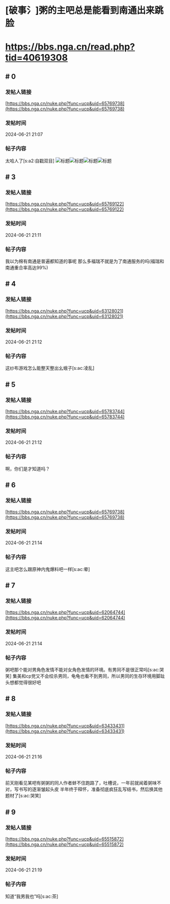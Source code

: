 # [破事氵]粥的主吧总是能看到南通出来跳脸
# https://bbs.nga.cn/read.php?tid=40619308

## \# 0
### 发帖人链接
[https://bbs.nga.cn/nuke.php?func=ucp&uid=65769738](https://bbs.nga.cn/nuke.php?func=ucp&uid=65769738)
### 发帖时间
2024-06-21 21:07
### 帖子内容
太哈人了[s:a2:自戳双目]
![标题](https://img.nga.178.com/attachments/mon_202406/21/bwQ8ztj-ie1bK1qT3cSqn-fc.jpg)![标题](https://img.nga.178.com/attachments/mon_202406/21/bwQ8ztj-iszdK2gT1kShs-13i.jpg)![标题](https://img.nga.178.com/attachments/mon_202406/21/bwQ8ztj-jbhkZaT1kShs-13i.jpg)![标题](https://img.nga.178.com/attachments/mon_202406/21/bwQ8ztj-k6cuZaT1kShs-13i.jpg)
## \# 3
### 发帖人链接
[https://bbs.nga.cn/nuke.php?func=ucp&uid=65769122](https://bbs.nga.cn/nuke.php?func=ucp&uid=65769122)
### 发帖时间
2024-06-21 21:11
### 帖子内容
我以为棉有南通是普遍都知道的事呢
那么多福瑞不就是为了南通服务的吗(福瑞和南通重合率高达99%)
## \# 4
### 发帖人链接
[https://bbs.nga.cn/nuke.php?func=ucp&uid=63128021](https://bbs.nga.cn/nuke.php?func=ucp&uid=63128021)
### 发帖时间
2024-06-21 21:12
### 帖子内容
这纱布游戏怎么能整天整出幺蛾子[s:ac:凌乱]
## \# 5
### 发帖人链接
[https://bbs.nga.cn/nuke.php?func=ucp&uid=65783744](https://bbs.nga.cn/nuke.php?func=ucp&uid=65783744)
### 发帖时间
2024-06-21 21:12
### 帖子内容
啊，你们是才知道吗？
## \# 6
### 发帖人链接
[https://bbs.nga.cn/nuke.php?func=ucp&uid=65769738](https://bbs.nga.cn/nuke.php?func=ucp&uid=65769738)
### 发帖时间
2024-06-21 21:14
### 帖子内容
这主吧怎么跟原神内鬼爆料吧一样[s:ac:晕]
## \# 7
### 发帖人链接
[https://bbs.nga.cn/nuke.php?func=ucp&uid=62064744](https://bbs.nga.cn/nuke.php?func=ucp&uid=62064744)
### 发帖时间
2024-06-21 21:14
### 帖子内容
粥吧那个能对男角色发情不能对女角色发情的环境。有男同不是很正常吗[s:ac:哭笑]
集美和cp党又不会绞杀男同，龟龟也看不到男同，所以男同的生存环境用脚趾头想都觉得很好吧
## \# 8
### 发帖人链接
[https://bbs.nga.cn/nuke.php?func=ucp&uid=63433431](https://bbs.nga.cn/nuke.php?func=ucp&uid=63433431)
### 发帖时间
2024-06-21 21:16
### 帖子内容
前天刚看见某吧有粥粥的同人作者蚌不住跑路了，吐槽说，一年前就闻着粥味不对，写书写的逐渐皱起头皮
半年终于释怀，准备彻底疯狂乱写结书，然后换其他题材了[s:ac:哭笑]
## \# 9
### 发帖人链接
[https://bbs.nga.cn/nuke.php?func=ucp&uid=65515872](https://bbs.nga.cn/nuke.php?func=ucp&uid=65515872)
### 发帖时间
2024-06-21 21:19
### 帖子内容
知道“我男我也”吗[s:ac:茶]
